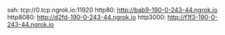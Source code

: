 ssh: tcp://0.tcp.ngrok.io:11920 
http80: http://bab9-190-0-243-44.ngrok.io 
http8080: http://d2fd-190-0-243-44.ngrok.io 
http3000: http://f1f3-190-0-243-44.ngrok.io 
